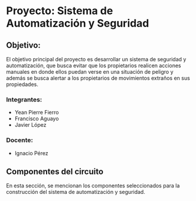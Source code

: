 <h1>Proyecto: Sistema de Automatización y Seguridad</h1>
<h2>Objetivo:</h2>
<p>El objetivo principal del proyecto es desarrollar un sistema de seguridad y automatización, que busca evitar que los propietarios realicen acciones manuales en donde ellos puedan verse en una situación de peligro y además se busca alertar a los propietarios de movimientos extraños en sus propiedades.</p>
<h3>Integrantes:</h3>
<ul>
  <li>Yean Pierre Fierro</li>
  <li>Francisco Aguayo</li>
  <li>Javier López</li>
</ul>
<h3>Docente:</h3>
<ul>
  <li>Ignacio Pérez</li>
</ul>
<h2>Componentes del circuito</h2>
<p>En esta sección, se mencionan los componentes seleccionados para la construcción del sistema de automatización y seguridad.</p>
